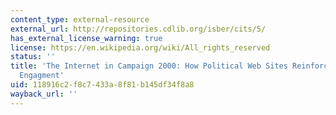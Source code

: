 ```yaml
---
content_type: external-resource
external_url: http://repositories.cdlib.org/isber/cits/5/
has_external_license_warning: true
license: https://en.wikipedia.org/wiki/All_rights_reserved
status: ''
title: 'The Internet in Campaign 2000: How Political Web Sites Reinforce Partisan
  Engagment'
uid: 118916c2-f8c7-433a-8f81-b145df34f8a8
wayback_url: ''
---
```

